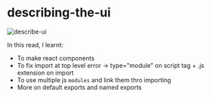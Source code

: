 # describing-the-ui

![describe-ui](https://user-images.githubusercontent.com/85868026/197260628-42f90870-4f68-4806-876b-5f7f991cb816.png)

In this read, I learnt:
- To make react components
- To fix import at top level error -> type="module" on script tag + .js extension on import
- To use multiple js `modules` and link them thro importing
- More on default exports and named exports
